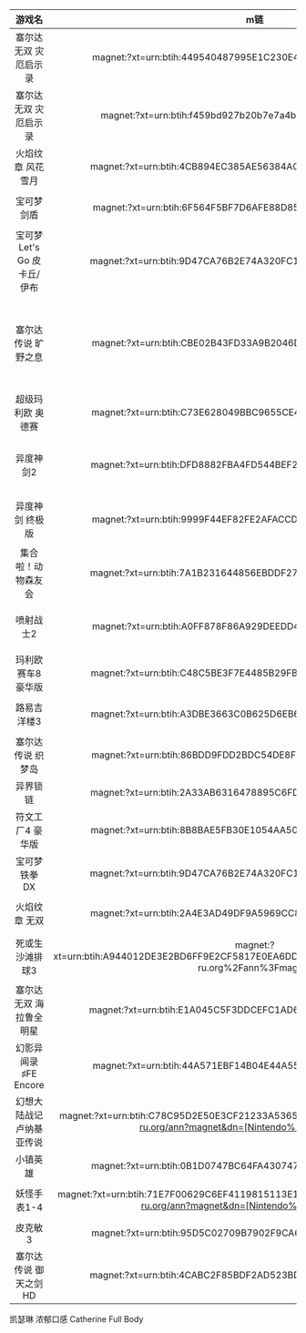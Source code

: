 游戏名|m链|说明
:-:|:-:|:-:
塞尔达无双 灾厄启示录|magnet:?xt=urn:btih:449540487995E1C230E4BBF14A116D6E1561A1F3|Hyrule Warriors Age of Calamity + Update 1.0.1 [NSZ]
塞尔达无双 灾厄启示录|magnet:?xt=urn:btih:f459bd927b20b7e7a4b62eefedd7f6bf4d05d809|Hyrule Warriors Age of Calamity + Update 1.2.1 + 3DLC [NSP]
火焰纹章 风花雪月|magnet:?xt=urn:btih:4CB894EC385AE56384A00B6BE7BCE037C70FC8CC|Fire Emblem Three Houses + update 1.2.0 + 6 DLC [NSP]
宝可梦剑盾|magnet:?xt=urn:btih:6F564F5BF7D6AFE88D8568213E3E66860A518233|Pokemon Sword and Shield + Update 1.3.0 + 2DLC [NSZ] 
宝可梦Let's Go 皮卡丘/伊布|magnet:?xt=urn:btih:9D47CA76B2E74A320FC117BE4590CEA90D1DBC1B|Pokemon Let’s Go Collection + Update 1.0.2 (Eevee+Pikachu).nsp
塞尔达传说 旷野之息|magnet:?xt=urn:btih:CBE02B43FD33A9B2046D146FFD384488939F6232|The Legend of Zelda Breath of the Wild +[DLC Pack 1 The Master Trials][DLC Pack 2 The Champions Ballad]+update1.6.0 [NSP]
超级玛利欧 奥德赛|magnet:?xt=urn:btih:C73E628049BBC9655CE446B7156E15D0230B389E|Super Mario Odyssey + update 1.3.0 [NSP]
异度神剑2|magnet:?xt=urn:btih:DFD8882FBA4FD544BEF2B05CD2C70A03123F2D71|Xenoblade Chronicles 2 + Torna – The Golden Country + Update 2.1.0 + 7DLC [NSZ]
异度神剑 终极版|magnet:?xt=urn:btih:9999F44EF82FE2AFACCD16FED167DD9C4E30CBE9|Xenoblade Chronicles Definitive Edition + Update 1.1.2 [NSZ]
集合啦！动物森友会|magnet:?xt=urn:btih:7A1B231644856EBDDF2716A38CC872DA846D1085|Animal Crossing: New Horizons + Update 1.5.1 Incl. 2DLC [NSP] 
喷射战士2|magnet:?xt=urn:btih:A0FF878F86A929DEEDD4B3B3FA7423EF8F9D81CD|Splatoon 2 + Octo Expansion + DLC + Update 5.3.1 (EUR) [NSZ]
玛利欧赛车8 豪华版|magnet:?xt=urn:btih:C48C5BE3F7E4485B29FB63CBD3A4205E5431C2D9|Mario Kart 8 Deluxe+update 1.7.1 [NSP]
路易吉洋楼3|magnet:?xt=urn:btih:A3DBE3663C0B625D6EB6C066168432ABCF395F10|Luigis Mansion 3 + Update 1.4.0 + 2DLC[NSZ]
塞尔达传说 织梦岛|magnet:?xt=urn:btih:86BDD9FDD2BDC54DE8F03474AD6EFE0EF931F627|The Legend of Zelda Links Awakening + update 1.0.1 [NSZ]
异界锁链|magnet:?xt=urn:btih:2A33AB6316478895C6FD325D22F77D168ACBDF77|Astral Chain + update 1.0.1 [NSP]
符文工厂4 豪华版|magnet:?xt=urn:btih:8B8BAE5FB30E1054AA5050D89CAD32A767C4EA8F|Rune Factory 4 Special + Update 1.0.1 USA [NSZ]
宝可梦 铁拳DX|magnet:?xt=urn:btih:9D47CA76B2E74A320FC117BE4590CEA90D1DBC1B|Pokemon Torunament DX [NSP]
火焰纹章 无双|magnet:?xt=urn:btih:2A4E3AD49DF9A5969CC811D55077987B6A6F9806|Fire Emblem Warriors + update 1.5.0 + 5DLC [NSZ]
死或生 沙滩排球3|magnet:?xt=urn:btih:A944012DE3E2BD6FF9E2CF5817E0EA6DDA234662&tr=http%3A%2F%2Fbt.t-ru.org%2Fann%3Fmagnet|Scarlet Dead or Alive Xtreme 3 – Scarlet +Update 1.0.5+(55DLC) [NSZ]
塞尔达无双 海拉鲁全明星|magnet:?xt=urn:btih:E1A045C5F3DDCEFC1AD6F530C7D7AE156CC97FDD|Hyrule Warriors Definitive Edition + update 1.0.1[NSP]
幻影异闻录♯FE Encore|magnet:?xt=urn:btih:44A571EBF14B04E44A5598D2C0B5C6E334EFFAEB|Tokyo Mirage Sessions FE Encore [NSZ]
幻想大陆战记 卢纳基亚传说|magnet:?xt=urn:btih:C78C95D2E50E3CF21233A5365AF14C64B72F1B4E&tr=http://bt.t-ru.org/ann?magnet&dn=[Nintendo%20Switch]%20Br|Brigandine The Legend of Runersia + v1.0.2 [NSZ]
小镇英雄|magnet:?xt=urn:btih:0B1D0747BC64FA430747429908CF6A51CECEB768|Little Town Hero + update 1.2.0[NSZ]
妖怪手表1-4|magnet:?xt=urn:btih:71E7F00629C6EF4119815113E136BEC48893C32F&tr=http://bt4.t-ru.org/ann?magnet&dn=[Nintendo%20Switch]%20Y|Yo-kai Watch Collection (JAP) [NSZ]
皮克敏3|magnet:?xt=urn:btih:95D5C02709B7902F9CA6053EE9931A76631710B8|Pikmin 3 Deluxe (Full) [NSZ]
塞尔达传说 御天之剑HD|magnet:?xt=urn:btih:4CABC2F85BDF2AD523BD83EEE8AEDC2D60660D08|The Legend of Zelda: Skyward Sword HD [NSZ]
凯瑟琳 浓郁口感 Catherine Full Body

